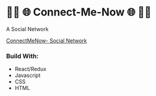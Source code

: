 # :woman_technologist: :globe_with_meridians:	 Connect-Me-Now :globe_with_meridians: :man_technologist:

A Social Network

[ConnectMeNow- Social Network](https://peaceful-mountain-65268.herokuapp.com/)

### Build With:
- React/Redux
- Javascript
- CSS
- HTML
